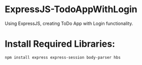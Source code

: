 # ExpressJS-TodoAppWithLogin
Using ExpressJS, creating ToDo App with Login functionality.

# Install Required Libraries:
`npm install express express-session body-parser hbs`
